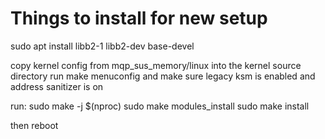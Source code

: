 # Things to install for new setup

sudo apt install libb2-1 libb2-dev base-devel

copy kernel config from mqp_sus_memory/linux into the kernel source directory
run make menuconfig and make sure legacy ksm is enabled and address sanitizer is on

run:
sudo make -j $(nproc)
sudo make modules_install
sudo make install

then reboot
